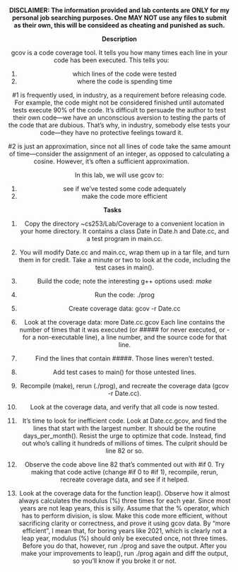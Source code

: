 <b><header>DISCLAIMER:
The information provided and lab contents are ONLY for my personal job searching purposes. One MAY NOT use any files to submit as their own, this will be consideed as cheating and punished as such. </b><header>

<b>Description</b>

gcov is a code coverage tool. It tells you how many times each line in your code has been executed. This tells you:                 

1. which lines of the code were tested
2. where the code is spending time


#1 is frequently used, in industry, as a requirement before releasing code. For example, the code might not be considered finished until automated tests execute 90% of the code. It’s difficult to persuade the author to test their own code—we have an unconscious aversion to testing the parts of the code that are dubious. That’s why, in industry, somebody else tests your code—they have no protective feelings toward it.                 

#2 is just an approximation, since not all lines of code take the same amount of time—consider the assignment of an integer, as opposed to calculating a cosine. However, it’s often a sufficient approximation.                 

In this lab, we will use gcov to:

1. see if we’ve tested some code adequately
2. make the code more efficient


<b>Tasks</b>                
1. Copy the directory ~cs253/Lab/Coverage to a convenient location in your home directory. It contains a class Date in Date.h and Date.cc, and a test program in main.cc.

2. You will modify Date.cc and main.cc, wrap them up in a tar file, and turn them in for credit. Take a minute or two to look at the code, including the test cases in main().

3. Build the code; note the interesting g++ options used:
<i>make</i>

4. Run the code:
./prog

5. Create coverage data:
gcov -r Date.cc

6. Look at the coverage data:
more Date.cc.gcov
Each line contains the number of times that it was executed (or ##### for never executed, or - for a non-executable line), a line number, and the source code for that line.

7. Find the lines that contain #####. Those lines weren’t tested.

8. Add test cases to main() for those untested lines.

9. Recompile (make), rerun (./prog), and recreate the coverage data (gcov -r Date.cc).

10. Look at the coverage data, and verify that all code is now tested.

11. It’s time to look for inefficient code. Look at Date.cc.gcov, and find the lines that start with the largest number. It should be the routine days_per_month(). Resist the urge to optimize that code. Instead, find out who’s calling it hundreds of millions of times. The culprit should be line 82 or so.

12. Observe the code above line 82 that’s commented out with #if 0. Try making that code active (change #if 0 to #if 1), recompile, rerun, recreate coverage data, and see if it helped.

13. Look at the coverage data for the function leap(). Observe how it almost always calculates the modulus (%) three times for each year. Since most years are not leap years, this is silly. Assume that the % operator, which has to perform division, is slow.
Make this code more efficient, without sacrificing clarity or correctness, and prove it using gcov data. By “more efficient”, I mean that, for boring years like 2021, which is clearly not a leap year, modulus (%) should only be executed once, not three times. Before you do that, however, run ./prog and save the output. After you make your improvements to leap(), run ./prog again and diff the output, so you’ll know if you broke it or not.


